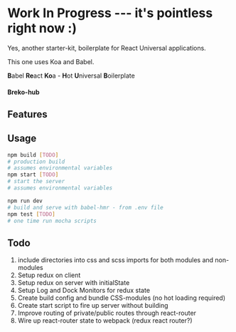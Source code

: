 # Work In Progress --- it's pointless right now :)

Yes, another starter-kit, boilerplate for React Universal applications.

This one uses Koa and Babel.

**B**abel **Re**act **Ko**a - **H**ot **U**niversal **B**oilerplate

#### Breko-hub

## Features

## Usage

```bash
npm build [TODO]
# production build
# assumes environmental variables
npm start [TODO]
# start the server
# assumes environmental variables

npm run dev
# build and serve with babel-hmr - from .env file
npm test [TODO]
# one time run mocha scripts
```


## Todo

1. include directories into css and scss imports for both modules and non-modules
2. Setup redux on client
3. Setup redux on server with initialState
4. Setup Log and Dock Monitors for redux state
5. Create build config and bundle CSS-modules (no hot loading required)
6. Create start script to fire up server without building
7. Improve routing of private/public routes through react-router
8. Wire up react-router state to webpack (redux react router?)

